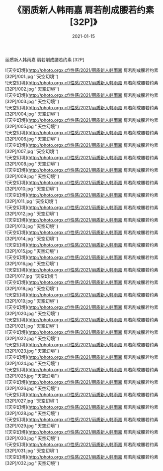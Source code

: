 ﻿---
layout: post
title:  《丽质新人韩雨嘉 肩若削成腰若约素 [32P]》
date:   2021-01-15
img: http://photo.orgx.cf/性感/2021/丽质新人韩雨嘉 肩若削成腰若约素 [32P]/000.jpg
tags: [美女, 性感, 泳衣]
---

丽质新人韩雨嘉 肩若削成腰若约素 [32P]



![天空幻境](http://photo.orgx.cf/性感/2021/丽质新人韩雨嘉 肩若削成腰若约素 [32P]/001.jpg ''天空幻境'') <br>
![天空幻境](http://photo.orgx.cf/性感/2021/丽质新人韩雨嘉 肩若削成腰若约素 [32P]/002.jpg ''天空幻境'') <br>
![天空幻境](http://photo.orgx.cf/性感/2021/丽质新人韩雨嘉 肩若削成腰若约素 [32P]/003.jpg ''天空幻境'') <br>
![天空幻境](http://photo.orgx.cf/性感/2021/丽质新人韩雨嘉 肩若削成腰若约素 [32P]/004.jpg ''天空幻境'') <br>
![天空幻境](http://photo.orgx.cf/性感/2021/丽质新人韩雨嘉 肩若削成腰若约素 [32P]/005.jpg ''天空幻境'') <br>
![天空幻境](http://photo.orgx.cf/性感/2021/丽质新人韩雨嘉 肩若削成腰若约素 [32P]/006.jpg ''天空幻境'') <br>
![天空幻境](http://photo.orgx.cf/性感/2021/丽质新人韩雨嘉 肩若削成腰若约素 [32P]/007.jpg ''天空幻境'') <br>
![天空幻境](http://photo.orgx.cf/性感/2021/丽质新人韩雨嘉 肩若削成腰若约素 [32P]/008.jpg ''天空幻境'') <br>
![天空幻境](http://photo.orgx.cf/性感/2021/丽质新人韩雨嘉 肩若削成腰若约素 [32P]/009.jpg ''天空幻境'') <br>
![天空幻境](http://photo.orgx.cf/性感/2021/丽质新人韩雨嘉 肩若削成腰若约素 [32P]/010.jpg ''天空幻境'') <br>
![天空幻境](http://photo.orgx.cf/性感/2021/丽质新人韩雨嘉 肩若削成腰若约素 [32P]/011.jpg ''天空幻境'') <br>
![天空幻境](http://photo.orgx.cf/性感/2021/丽质新人韩雨嘉 肩若削成腰若约素 [32P]/012.jpg ''天空幻境'') <br>
![天空幻境](http://photo.orgx.cf/性感/2021/丽质新人韩雨嘉 肩若削成腰若约素 [32P]/013.jpg ''天空幻境'') <br>
![天空幻境](http://photo.orgx.cf/性感/2021/丽质新人韩雨嘉 肩若削成腰若约素 [32P]/014.jpg ''天空幻境'') <br>
![天空幻境](http://photo.orgx.cf/性感/2021/丽质新人韩雨嘉 肩若削成腰若约素 [32P]/015.jpg ''天空幻境'') <br>
![天空幻境](http://photo.orgx.cf/性感/2021/丽质新人韩雨嘉 肩若削成腰若约素 [32P]/016.jpg ''天空幻境'') <br>
![天空幻境](http://photo.orgx.cf/性感/2021/丽质新人韩雨嘉 肩若削成腰若约素 [32P]/017.jpg ''天空幻境'') <br>
![天空幻境](http://photo.orgx.cf/性感/2021/丽质新人韩雨嘉 肩若削成腰若约素 [32P]/018.jpg ''天空幻境'') <br>
![天空幻境](http://photo.orgx.cf/性感/2021/丽质新人韩雨嘉 肩若削成腰若约素 [32P]/019.jpg ''天空幻境'') <br>
![天空幻境](http://photo.orgx.cf/性感/2021/丽质新人韩雨嘉 肩若削成腰若约素 [32P]/020.jpg ''天空幻境'') <br>
![天空幻境](http://photo.orgx.cf/性感/2021/丽质新人韩雨嘉 肩若削成腰若约素 [32P]/021.jpg ''天空幻境'') <br>
![天空幻境](http://photo.orgx.cf/性感/2021/丽质新人韩雨嘉 肩若削成腰若约素 [32P]/022.jpg ''天空幻境'') <br>
![天空幻境](http://photo.orgx.cf/性感/2021/丽质新人韩雨嘉 肩若削成腰若约素 [32P]/023.jpg ''天空幻境'') <br>
![天空幻境](http://photo.orgx.cf/性感/2021/丽质新人韩雨嘉 肩若削成腰若约素 [32P]/024.jpg ''天空幻境'') <br>
![天空幻境](http://photo.orgx.cf/性感/2021/丽质新人韩雨嘉 肩若削成腰若约素 [32P]/025.jpg ''天空幻境'') <br>
![天空幻境](http://photo.orgx.cf/性感/2021/丽质新人韩雨嘉 肩若削成腰若约素 [32P]/026.jpg ''天空幻境'') <br>
![天空幻境](http://photo.orgx.cf/性感/2021/丽质新人韩雨嘉 肩若削成腰若约素 [32P]/027.jpg ''天空幻境'') <br>
![天空幻境](http://photo.orgx.cf/性感/2021/丽质新人韩雨嘉 肩若削成腰若约素 [32P]/028.jpg ''天空幻境'') <br>
![天空幻境](http://photo.orgx.cf/性感/2021/丽质新人韩雨嘉 肩若削成腰若约素 [32P]/029.jpg ''天空幻境'') <br>
![天空幻境](http://photo.orgx.cf/性感/2021/丽质新人韩雨嘉 肩若削成腰若约素 [32P]/030.jpg ''天空幻境'') <br>
![天空幻境](http://photo.orgx.cf/性感/2021/丽质新人韩雨嘉 肩若削成腰若约素 [32P]/031.jpg ''天空幻境'') <br>
![天空幻境](http://photo.orgx.cf/性感/2021/丽质新人韩雨嘉 肩若削成腰若约素 [32P]/032.jpg ''天空幻境'') <br>